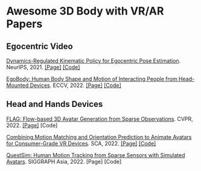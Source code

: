 # Awesome 3D Body with VR/AR Papers


## Egocentric Video

[Dynamics-Regulated Kinematic Policy for Egocentric Pose Estimation](https://arxiv.org/pdf/2112.07642.pdf). NeurIPS, 2021. [[Page]](https://zhengyiluo.github.io/projects/kin_poly/) [[Code]](https://github.com/KlabCMU/kin-poly)

[EgoBody: Human Body Shape and Motion of
Interacting People from Head-Mounted Devices](https://arxiv.org/pdf/2112.07642.pdf). ECCV, 2022. [[Page]](https://sanweiliti.github.io/egobody/egobody.html) [[Code]](https://github.com/sanweiliti/EgoBody)

## Head and Hands Devices

[FLAG: Flow-based 3D Avatar Generation
from Sparse Observations](https://openaccess.thecvf.com/content/CVPR2022/papers/Aliakbarian_FLAG_Flow-Based_3D_Avatar_Generation_From_Sparse_Observations_CVPR_2022_paper.pdf). CVPR, 2022. [[Page]](https://microsoft.github.io/flag/) [Code]

[Combining Motion Matching and Orientation Prediction to Animate Avatars for Consumer-Grade VR Devices](https://upc-virvig.github.io/MMVR/assets/pdf/motion_matching_vr.pdf). SCA, 2022. [[Page]](https://upc-virvig.github.io/MMVR/) [[Code]](https://github.com/UPC-ViRVIG/MMVR)

[QuestSim: Human Motion Tracking from Sparse Sensors with
Simulated Avatars](https://arxiv.org/pdf/2209.09391.pdf). SIGGRAPH Asia, 2022. [Page] [Code]


<!-- [Expressive Body Capture: 3D Hands, Face, and Body from a Single Image](https://ps.is.tuebingen.mpg.de/uploads_file/attachment/attachment/497/SMPL-X.pdf). CVPR, 2019. [[Page]](https://smpl-x.is.tue.mpg.de) [[Code]](https://github.com/vchoutas/smplify-x) -->
